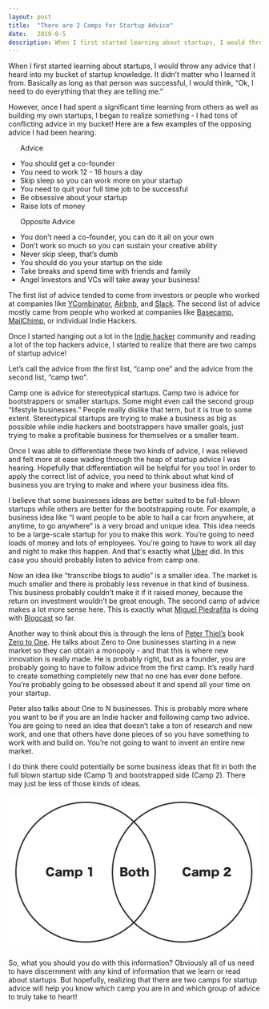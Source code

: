 ```yaml
---
layout: post
title:  "There are 2 Camps for Startup Advice"
date:   2019-8-5
description: When I first started learning about startups, I would throw any advice that I heard into my bucket of startup knowledge. It didn’t matter who I learned it from. Basically as long as that person was successful, I would think, “Ok, I need to do everything that they are telling me.”
---
```


<p class="intro"><span class="dropcap">W</span>hen I first started learning about startups, I would throw any advice that I heard into my bucket of startup knowledge. It didn’t matter who I learned it from. Basically as long as that person was successful, I would think, “Ok, I need to do everything that they are telling me.”</p>

However, once I had spent a significant time learning from others as well as building my own startups, I began to realize something - I had tons of conflicting advice in my bucket! Here are a few examples of the opposing advice I had been hearing.

<div class="double-column">
    <ul class="first-column">
        <p class="intro">Advice</p>
        <li>You should get a co-founder</li>
        <li>You need to work 12 - 16 hours a day</li>
        <li>Skip sleep so you can work more on your startup</li>
        <li>You need to quit your full time job to be successful</li>
        <li>Be obsessive about your startup</li>
        <li>Raise lots of money</li>
    </ul>
    <ul class="second-column">
        <p class="intro">Opposite Advice</p>
        <li>You don’t need a co-founder, you can do it all on your own</li>
        <li>Don’t work so much so you can sustain your creative ability</li>
        <li>Never skip sleep, that’s dumb</li>
        <li>You should do you your startup on the side</li>
        <li>Take breaks and spend time with friends and family</li>
        <li>Angel Investors and VCs will take away your business!</li>
    </ul>
</div>

The first list of advice tended to come from investors or people who worked at companies like [YCombinator](https://www.ycombinator.com), [Airbnb](https://www.airbnb.com), and [Slack](https://slack.com). The second list of advice mostly came from people who worked at companies like [Basecamp](https://basecamp.com), [MailChimp](https://mailchimp.com), or individual Indie Hackers.

Once I started hanging out a lot in the [Indie hacker](https://www.indiehackers.com) community and reading a lot of the top hackers advice, I started to realize that there are two camps of startup advice!

Let’s call the advice from the first list, “camp one” and the advice from the second list, “camp two”.

Camp one is advice for stereotypical startups. Camp two is advice for bootstrappers or smaller startups. Some might even call the second group “lifestyle businesses.” People really dislike that term, but it is true to some extent. Stereotypical startups are trying to make a business as big as possible while indie hackers and bootstrappers have smaller goals, just trying to make a profitable business for themselves or a smaller team.

Once I was able to differentiate these two kinds of advice, I was relieved and felt more at ease wading through the heap of startup advice I was hearing. Hopefully that differentiation will be helpful for you too! In order to apply the correct list of advice, you need to think about what kind of business you are trying to make and where your business idea fits.

I believe that some businesses ideas are better suited to be full-blown startups while others are better for the bootstrapping route. For example, a business idea like “I want people to be able to hail a car from anywhere, at anytime, to go anywhere” is a very broad and unique idea. This idea needs to be a large-scale startup for you to make this work. You’re going to need loads of money and lots of employees. You’re going to have to work all day and night to make this happen. And that's exactly what [Uber](https://www.uber.com/) did. In this case you should probably listen to advice from camp one.

Now an idea like “transcribe blogs to audio” is a smaller idea. The market is much smaller and there is probably less revenue in that kind of business. This business probably couldn’t make it if it raised money, because the return on investment wouldn’t be great enough. The second camp of advice makes a lot more sense here. This is exactly what [Miguel Piedrafita](https://twitter.com/m1guelpf) is doing with [Blogcast](https://blogcast.host/) so far.

Another way to think about this is through the lens of [Peter Thiel’s](https://twitter.com/peterthiel) book [Zero to One](https://www.amazon.com/gp/product/0804139296/ref=as_li_qf_sp_asin_il_tl?ie=UTF8&camp=1789&creative=9325&creativeASIN=0804139296&linkCode=as2&tag=zto-20&linkId=K5HJDPUEXGTSURYE). He talks about Zero to One businesses starting in a new market so they can obtain a monopoly - and that this is where new innovation is really made. He is probably right, but as a founder, you are probably going to have to follow advice from the first camp. It’s really hard to create something completely new that no one has ever done before. You’re probably going to be obsessed about it and spend all your time on your startup.

Peter also talks about One to N businesses. This is probably more where you want to be if you are an Indie hacker and following camp two advice. You are going to need an idea that doesn’t take a ton of research and new work, and one that others have done pieces of so you have something to work with and build on. You’re not going to want to invent an entire new market.

I do think there could potentially be some business ideas that fit in both the full blown startup side (Camp 1) and bootstrapped side (Camp 2). There may just be less of those kinds of ideas.

<center><img src="/assets/img/camp1_camp2.png" alt="" /></center>

So, what you should you do with this information? Obviously all of us need to have discernment with any kind of information that we learn or read about startups. But hopefully, realizing that there are two camps for startup advice will help you know which camp you are in and which group of advice to truly take to heart!
